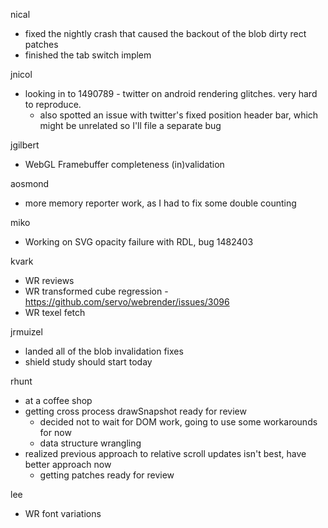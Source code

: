 nical
  * fixed the nightly crash that caused the backout of the blob dirty rect patches
  * finished the tab switch implem

jnicol
  * looking in to 1490789 - twitter on android rendering glitches. very hard to reproduce.
    * also spotted an issue with twitter's fixed position header bar, which might be unrelated so I'll file a separate bug

jgilbert
  * WebGL Framebuffer completeness (in)validation

aosmond
  * more memory reporter work, as I had to fix some double counting

miko
  * Working on SVG opacity failure with RDL, bug 1482403

kvark
  * WR reviews
  * WR transformed cube regression -https://github.com/servo/webrender/issues/3096
  * WR texel fetch

jrmuizel
  * landed all of the blob invalidation fixes
  * shield study should start today

rhunt
  * at a coffee shop
  * getting cross process drawSnapshot ready for review
    * decided not to wait for DOM work, going to use some workarounds for now
    * data structure wrangling
  * realized previous approach to relative scroll updates isn't best, have better approach now
    * getting patches ready for review

lee
  * WR font variations
